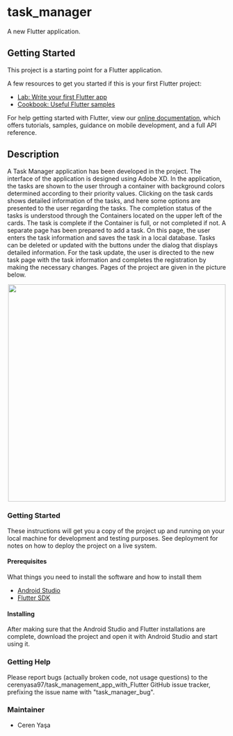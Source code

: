 # task_manager

A new Flutter application.

## Getting Started

This project is a starting point for a Flutter application.

A few resources to get you started if this is your first Flutter project:

- [Lab: Write your first Flutter app](https://flutter.dev/docs/get-started/codelab)
- [Cookbook: Useful Flutter samples](https://flutter.dev/docs/cookbook)

For help getting started with Flutter, view our
[online documentation](https://flutter.dev/docs), which offers tutorials,
samples, guidance on mobile development, and a full API reference.

## Description
A Task Manager application has been developed in the project. The interface of the application is designed using Adobe XD. In the application, the tasks are shown to the user through a container with background colors determined according to their priority values. Clicking on the task cards shows detailed information of the tasks, and here some options are presented to the user regarding the tasks. 
The completion status of the tasks is understood through the Containers located on the upper left of the cards. The task is complete if the Container is full, or not completed if not.
A separate page has been prepared to add a task. On this page, the user enters the task information and saves the task in a local database.
Tasks can be deleted or updated with the buttons under the dialog that displays detailed information. For the task update, the user is directed to the new task page with the task information and completes the registration by making the necessary changes. Pages of the project are given in the picture below.


<p align="center">
  <img src = "https://user-images.githubusercontent.com/59059790/114575875-478cf100-9c83-11eb-859d-7df3075e7bd1.png" width = "500">
</p>

### Getting Started
These instructions will get you a copy of the project up and running on your local machine for development and testing purposes. See deployment for notes on how to deploy the project on a live system.

#### Prerequisites
What things you need to install the software and how to install them
* [Android Studio](https://developer.android.com/studio/install)
* [Flutter SDK](https://flutter.dev/docs/get-started/install)

#### Installing
After making sure that the Android Studio and Flutter installations are complete, download the project and open it with Android Studio and start using it.

### Getting Help
Please report bugs (actually broken code, not usage questions) to the cerenyasa97/task_management_app_with_Flutter GitHub issue tracker, prefixing the issue name with "task_manager_bug".

### Maintainer
* Ceren Yaşa 
